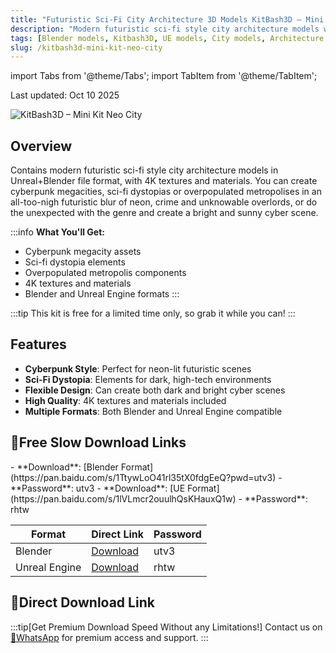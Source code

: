 ```yaml
---
title: "Futuristic Sci-Fi City Architecture 3D Models KitBash3D – Mini Kit Neo City"
description: "Modern futuristic sci-fi style city architecture models with Blender and Unreal Engine formats, including 4K textures and materials."
tags: [Blender models, Kitbash3D, UE models, City models, Architecture models, Building models]
slug: /kitbash3d-mini-kit-neo-city
---
```


import Tabs from '@theme/Tabs';
import TabItem from '@theme/TabItem';

Last updated: Oct 10 2025

![KitBash3D – Mini Kit Neo City](https://www.gfxcamp.com/wp-content/uploads/2020/10/KitBash3D-–-Mini-Kit-Neo-City.jpg)

## Overview

Contains modern futuristic sci-fi style city architecture models in Unreal+Blender file format, with 4K textures and materials. You can create cyberpunk megacities, sci-fi dystopias or overpopulated metropolises in an all-too-nigh futuristic blur of neon, crime and unknowable overlords, or do the unexpected with the genre and create a bright and sunny cyber scene.

:::info
**What You'll Get:**
- Cyberpunk megacity assets
- Sci-fi dystopia elements
- Overpopulated metropolis components
- 4K textures and materials
- Blender and Unreal Engine formats
:::

:::tip
This kit is free for a limited time only, so grab it while you can!
:::

## Features

- **Cyberpunk Style**: Perfect for neon-lit futuristic scenes
- **Sci-Fi Dystopia**: Elements for dark, high-tech environments
- **Flexible Design**: Can create both dark and bright cyber scenes
- **High Quality**: 4K textures and materials included
- **Multiple Formats**: Both Blender and Unreal Engine compatible

## 🐌Free Slow Download Links

<Tabs>
<TabItem value="blender" label="Blender Format" default>
- **Download**: [Blender Format](https://pan.baidu.com/s/1TtywLoO41rl35tX0fdgEeQ?pwd=utv3)
- **Password**: utv3
</TabItem>
<TabItem value="ue" label="Unreal Engine Format">
- **Download**: [UE Format](https://pan.baidu.com/s/1lVLmcr2ouulhQsKHauxQ1w)
- **Password**: rhtw
</TabItem>
</Tabs>

| Format | Direct Link | Password |
|--------|-------------|----------|
| Blender | [Download](https://pan.baidu.com/s/1TtywLoO41rl35tX0fdgEeQ?pwd=utv3) | utv3 |
| Unreal Engine | [Download](https://pan.baidu.com/s/1lVLmcr2ouulhQsKHauxQ1w) | rhtw |

## 🚀Direct Download Link
:::tip[Get Premium Download Speed Without any Limitations!]
Contact us on [💬WhatsApp](https://wa.me/+8613237610083) for premium  access and support.
:::